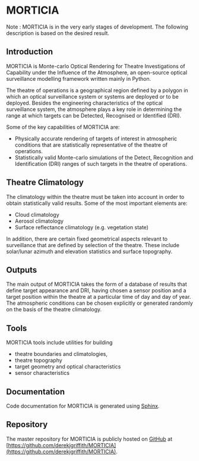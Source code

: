 # MORTICIA
Note : MORTICIA is in the very early stages of development. The following description is based on the desired result.
## Introduction
MORTICIA is Monte-carlo Optical Rendering for Theatre Investigations of Capability under the Influence of the Atmosphere, 
an open-source optical surveillance modelling framework written mainly in Python.

  The theatre of operations is a geographical region defined by a polygon in which an optical surveillance system or 
systems are deployed or to be deployed. Besides the engineering characteristics of the optical surveillance system, 
the atmosphere plays a key role in determining the range at which targets can be Detected, Recognised or Identified (DRI).
  
  Some of the key capabilities of MORTICIA are:
  

 + Physically accurate rendering of targets of interest in atmospheric conditions that are statistically representative 
 of the theatre of operations.
 + Statistically valid Monte-carlo simulations of the Detect, Recognition and Identification (DRI) ranges of such targets
 in the theatre of operations.
 
## Theatre Climatology
 The climatology within the theatre must be taken into account in order to obtain statistically valid results. Some of the
 most important elements are:
 
 + Cloud climatology
 + Aerosol climatology
 + Surface reflectance climatology (e.g. vegetation state)
 
 In addition, there are certain fixed geometrical aspects relevant to surveillance that are defined by selection of the
 theatre. These include solar/lunar azimuth and elevation statistics and surface topography.
 
## Outputs
 The main output of MORTICIA takes the form of a database of results that define target appearance and DRI, having chosen
 a sensor position and a target position within the theatre at a particular time of day and day of year. The atmospheric 
 conditions can be chosen explicitly or generated randomly on the basis of the theatre climatology.
 
## Tools
 MORTICIA tools include utilities for building 
 + theatre boundaries and climatologies,
 + theatre topography
 + target geometry and optical characteristics
 + sensor characteristics
 
 
## Documentation
 Code documentation for MORTICIA is generated using [Sphinx](http://sphinx-doc.org).
 
 
## Repository
 The master repository for MORTICIA is publicly hosted on [GitHub](http://www.github.org) at 
 [https://github.com/derekjgriffith/MORTICIA](https://github.com/derekjgriffith/MORTICIA).
 
 
 
 

